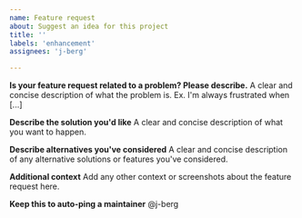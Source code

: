 ```yaml
---
name: Feature request
about: Suggest an idea for this project
title: ''
labels: 'enhancement'
assignees: 'j-berg'

---
```


**Is your feature request related to a problem? Please describe.**
A clear and concise description of what the problem is. Ex. I'm always frustrated when [...]

**Describe the solution you'd like**
A clear and concise description of what you want to happen.

**Describe alternatives you've considered**
A clear and concise description of any alternative solutions or features you've considered.

**Additional context**
Add any other context or screenshots about the feature request here.



**Keep this to auto-ping a maintainer**
@j-berg
